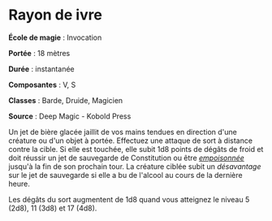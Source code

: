 # Rayon de ivre

**École de magie** : Invocation

**Portée** : 18 mètres

**Durée** : instantanée

**Composantes** : V, S

**Classes** : Barde, Druide, Magicien

**Source** : Deep Magic - Kobold Press

Un jet de bière glacée jaillit de vos mains tendues en direction d'une créature ou d'un objet à portée. Effectuez une attaque de sort à distance contre la cible. Si elle est touchée, elle subit 1d8 points de dégâts de froid et doit réussir un jet de sauvegarde de Constitution ou être [_empoisonnée_](/gerer-la-sante-du-personnage/#empoisonne) jusqu'à la fin de son prochain tour. La créature ciblée subit un _désavantage_ sur le jet de sauvegarde si elle a bu de l'alcool au cours de la dernière heure.

Les dégâts du sort augmentent de 1d8 quand vous atteignez le niveau 5 (2d8), 11 (3d8) et 17 (4d8).
